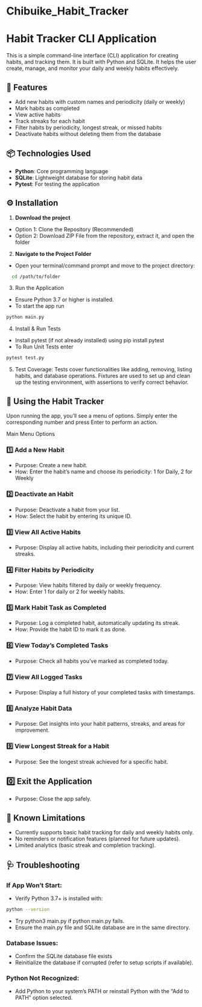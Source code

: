 # Chibuike_Habit_Tracker

# **Habit Tracker CLI Application**

This is a simple command-line interface (CLI) application for creating habits, and tracking them. It is built with Python and SQLite. It helps the user create, manage, and monitor your daily and weekly habits effectively.

## 🚀 **Features**

- Add new habits with custom names and periodicity (daily or weekly)
- Mark habits as completed
- View active habits
- Track streaks for each habit
- Filter habits by periodicity, longest streak, or missed habits
- Deactivate habits without deleting them from the database

## 📦 **Technologies Used**

- **Python**: Core programming language
- **SQLite**: Lightweight database for storing habit data
- **Pytest**: For testing the application

## ⚙️ Installation

1. **Download the project**

- Option 1: Clone the Repository (Recommended)
- Option 2: Download ZIP File from the repository, extract it, and open the folder

2. **Navigate to the Project Folder**

- Open your terminal/command prompt and move to the project directory:

```bash
  cd /path/to/folder
```

3. Run the Application

- Ensure Python 3.7 or higher is installed.
- To start the app run

```bash
python main.py
```

4. Install & Run Tests

- Install pytest (if not already installed) using pip install pytest
- To Run Unit Tests enter

```bash
pytest test.py
```

5. Test Coverage:
   Tests cover functionalities like adding, removing, listing habits, and database operations. Fixtures are used to set up and clean up the testing environment, with assertions to verify correct behavior.

## 📝 **Using the Habit Tracker**

Upon running the app, you’ll see a menu of options. Simply enter the corresponding number and press Enter to perform an action.

Main Menu Options

### **1️⃣ Add a New Habit**

- Purpose: Create a new habit.
- How: Enter the habit’s name and choose its periodicity: 1 for Daily, 2 for Weekly

### **2️⃣ Deactivate an Habit**

- Purpose: Deactivate a habit from your list.
- How: Select the habit by entering its unique ID.

### 3️⃣ View All Active Habits

- Purpose: Display all active habits, including their periodicity and current streaks.

### 4️⃣ Filter Habits by Periodicity

- Purpose: View habits filtered by daily or weekly frequency.
- How: Enter 1 for daily or 2 for weekly habits.

### 5️⃣ Mark Habit Task as Completed

- Purpose: Log a completed habit, automatically updating its streak.
- How: Provide the habit ID to mark it as done.

### 6️⃣ View Today’s Completed Tasks

- Purpose: Check all habits you’ve marked as completed today.

### 7️⃣ View All Logged Tasks

- Purpose: Display a full history of your completed tasks with timestamps.

### 8️⃣ Analyze Habit Data

- Purpose: Get insights into your habit patterns, streaks, and areas for improvement.

### 9️⃣ View Longest Streak for a Habit

- Purpose: See the longest streak achieved for a specific habit.

## 0️⃣ Exit the Application

- Purpose: Close the app safely.

## 🚧 Known Limitations

- Currently supports basic habit tracking for daily and weekly habits only.
- No reminders or notification features (planned for future updates).
- Limited analytics (basic streak and completion tracking).

## 🩺 Troubleshooting

### If App Won’t Start:

- Verify Python 3.7+ is installed with:

```bash
python --version
```

- Try python3 main.py if python main.py fails.
- Ensure the main.py file and SQLite database are in the same directory.

### Database Issues:

- Confirm the SQLite database file exists
- Reinitialize the database if corrupted (refer to setup scripts if available).

### Python Not Recognized:

- Add Python to your system’s PATH or reinstall Python with the “Add to PATH” option selected.
